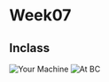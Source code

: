 Week07
======

Inclass
-------

![Your Machine](/charlie/elvenware/os/linux/images/VirtualBoxAndroidX8640Network.png)
![At BC](/charlie/elvenware/os/linux/images/AndroidX86PCNetFast.png)
